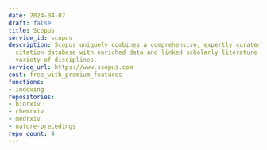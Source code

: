 ```yaml
---
date: 2024-04-02
draft: false
title: Scopus
service_id: scopus
description: Scopus uniquely combines a comprehensive, expertly curated abstract and
  citation database with enriched data and linked scholarly literature across a wide
  variety of disciplines.
service_url: https://www.scopus.com
cost: free_with_premium_features
functions:
- indexing
repositories:
- biorxiv
- chemrxiv
- medrxiv
- nature-precedings
repo_count: 4
---
```



